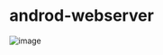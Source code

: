 # androd-webserver

![image](https://github.com/andrerodi/androd-webserver/assets/89607119/8d56d66e-81b4-4d62-86a7-58ce867afafc)
